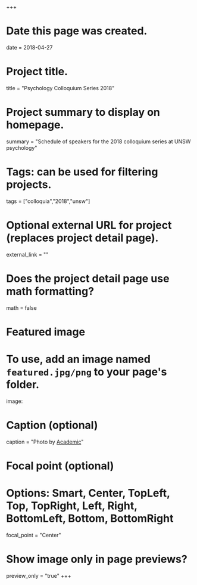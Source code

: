 +++
# Date this page was created.
date = 2018-04-27

# Project title.
title = "Psychology Colloquium Series 2018"

# Project summary to display on homepage.
summary = "Schedule of speakers for the 2018 colloquium series at UNSW psychology"


# Tags: can be used for filtering projects.
tags = ["colloquia","2018","unsw"]

# Optional external URL for project (replaces project detail page).
external_link = ""

# Does the project detail page use math formatting?
math = false


# Featured image
# To use, add an image named `featured.jpg/png` to your page's folder. 
image:
  # Caption (optional)
  caption = "Photo by [Academic](https://sourcethemes.com/academic/)"
  # Focal point (optional)
  # Options: Smart, Center, TopLeft, Top, TopRight, Left, Right, BottomLeft, Bottom, BottomRight
  focal_point = "Center"
  # Show image only in page previews?
  preview_only = "true"
+++
